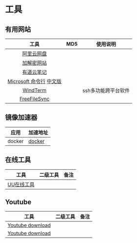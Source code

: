 # 工具

## 有用网站

|                                                                                  工具                                                                                  | MD5 | 使用说明            |
| :--------------------------------------------------------------------------------------------------------------------------------------------------------------------: | --- | ------------------- |
|                                                            [阿里云网盘](https://www.aliyundrive.com/drive/)                                                            |     |                     |
|                                                           [加解密网站](https://www.sojson.com/encrypt.html)                                                            |     |                     |
|                                   [有道云笔记](https://note.youdao.com/web/#/file/recent/markdown/7a74185f7cab6011268303d45a589d61/)                                   |     |                     |
| [Microsoft 命令行](https://learn.microsoft.com/en-us/windows-server/administration/windows-commands/dir) [中文版](https://cloud.tencent.com/developer/article/2155332) |     |                     |
|                                                 [WindTerm](https://github.com/kingToolbox/WindTerm/releases/tag/2.5.0)                                                 |     | ssh多功能跨平台软件 |
|                                                         [FreeFileSync](https://freefilesync.org/download.php)                                                          |     |                     |

## 镜像加速器

| 应用   | 加速地址                                                              |
| ------ | --------------------------------------------------------------------- |
| docker | [docker](https://cr.console.aliyun.com/cn-hangzhou/instances/mirrors) |

## 在线工具

| 工具                             | 二级工具 | 备注 |
| -------------------------------- | -------- | ---- |
| [UU在线工具](https://uutool.cn/) |          |      |

## Youtube

| 工具                                                         | 二级工具 | 备注 |
| ------------------------------------------------------------ | -------- | ---- |
| [Youtube download](https://www.yt1s.com/enzkvc/youtube-to-mp4) |          |      |
| [Youtube download](https://ssyoutube.com/en777PJ/)           |          |      |

